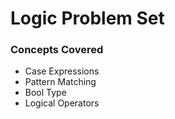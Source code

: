# Logic Problem Set

### Concepts Covered
- Case Expressions
- Pattern Matching
- Bool Type
- Logical Operators


